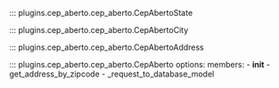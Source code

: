 <!--
Jacobson is a self hosted zipcode API
Copyright (C) 2023-2024  Christian G. Semke.

This program is free software: you can redistribute it and/or modify
it under the terms of the GNU Affero General Public License as
published by the Free Software Foundation, either version 3 of the
License, or (at your option) any later version.

This program is distributed in the hope that it will be useful,
but WITHOUT ANY WARRANTY; without even the implied warranty of
MERCHANTABILITY or FITNESS FOR A PARTICULAR PURPOSE.  See the
GNU Affero General Public License for more details.

You should have received a copy of the GNU Affero General Public License
along with this program.  If not, see <https://www.gnu.org/licenses/>.
-->

::: plugins.cep_aberto.cep_aberto.CepAbertoState

::: plugins.cep_aberto.cep_aberto.CepAbertoCity

::: plugins.cep_aberto.cep_aberto.CepAbertoAddress

::: plugins.cep_aberto.cep_aberto.CepAberto
	options:
		members:
			- __init__
			- get_address_by_zipcode
			- _request_to_database_model
